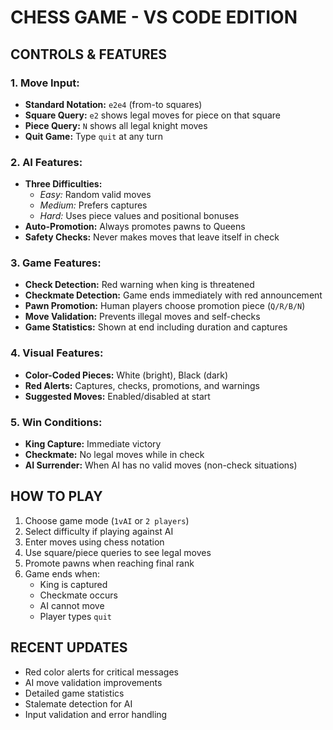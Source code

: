 # CHESS GAME - VS CODE EDITION

## CONTROLS & FEATURES

### 1. Move Input:
- **Standard Notation:** `e2e4` (from-to squares)
- **Square Query:** `e2` shows legal moves for piece on that square
- **Piece Query:** `N` shows all legal knight moves
- **Quit Game:** Type `quit` at any turn

### 2. AI Features:
- **Three Difficulties:**
  - *Easy:* Random valid moves
  - *Medium:* Prefers captures
  - *Hard:* Uses piece values and positional bonuses
- **Auto-Promotion:** Always promotes pawns to Queens
- **Safety Checks:** Never makes moves that leave itself in check

### 3. Game Features:
- **Check Detection:** Red warning when king is threatened
- **Checkmate Detection:** Game ends immediately with red announcement
- **Pawn Promotion:** Human players choose promotion piece (`Q/R/B/N`)
- **Move Validation:** Prevents illegal moves and self-checks
- **Game Statistics:** Shown at end including duration and captures

### 4. Visual Features:
- **Color-Coded Pieces:** White (bright), Black (dark)
- **Red Alerts:** Captures, checks, promotions, and warnings
- **Suggested Moves:** Enabled/disabled at start

### 5. Win Conditions:
- **King Capture:** Immediate victory
- **Checkmate:** No legal moves while in check
- **AI Surrender:** When AI has no valid moves (non-check situations)

## HOW TO PLAY
1. Choose game mode (`1vAI` or `2 players`)
2. Select difficulty if playing against AI
3. Enter moves using chess notation
4. Use square/piece queries to see legal moves
5. Promote pawns when reaching final rank
6. Game ends when:
   - King is captured
   - Checkmate occurs
   - AI cannot move
   - Player types `quit`

## RECENT UPDATES
- Red color alerts for critical messages
- AI move validation improvements
- Detailed game statistics
- Stalemate detection for AI
- Input validation and error handling
